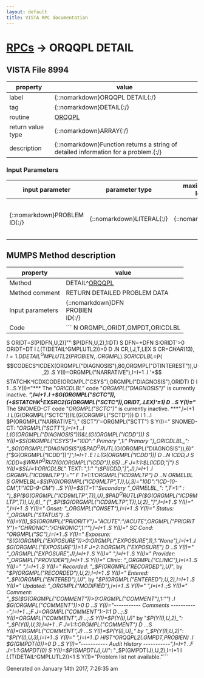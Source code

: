 ```yaml
---
layout: default
title: VISTA RPC documentation
---
```




# [RPCs](TableOfContent.md) &#8594; ORQQPL DETAIL 


 ## VISTA File 8994
 property | value 
--- | --- 
 label | {::nomarkdown}ORQQPL DETAIL{:/}
 tag | {::nomarkdown}DETAIL{:/}
 routine | [ORQQPL](http://code.osehra.org/dox/Routine_ORQQPL_source.html)
 return value type | {::nomarkdown}ARRAY{:/}
 description | {::nomarkdown}Function returns a string of detailed information for a problem.{:/}

### Input Parameters

| input parameter | parameter type | maximum data length | required | description | 
| --- | --- | --- | --- | --- | 
| {::nomarkdown}PROBLEM ID{:/} | {::nomarkdown}LITERAL{:/} | {::nomarkdown}16{:/} | {::nomarkdown}true{:/} | {::nomarkdown}The record number of the problem from the Problem File (#9000011).{:/} | 


## MUMPS Method description

 property | value 
 --- | --- 
 Method | DETAIL^[ORQQPL](http://code.osehra.org/dox/Routine_ORQQPL_source.html)
 Method comment | RETURN DETAILED PROBLEM DATA
 Input parameters | {::nomarkdown}DFN<br/>PROBIEN<br/>ID{:/}
 Code | ```  N ORGMPL,ORIDT,GMPDT,ORICDLBL
 S ORIDT=$S($P(DFN,U,2)]"":$P(DFN,U,2),1:DT)
 S DFN=+DFN
 S:ORIDT'>0 ORIDT=DT
 I $L($T(DETAIL^GMPLUTL2))>0 D
 .N CR,I,J,T,LEX S CR=$CHAR(13),I=1
 .D DETAIL^GMPLUTL2(PROBIEN,.ORGMPL)
 .S ORICDLBL=$P($$CODECS^ICDEX(ORGMPL("DIAGNOSIS"),80,ORGMPL("DTINTEREST")),U,2)
 .S Y(I)=ORGMPL("NARRATIVE"),I=I+1
 .I '+$$STATCHK^ICDXCODE(ORGMPL("CSYS"),ORGMPL("DIAGNOSIS"),ORIDT) D  I 1
 ..S Y(I)="*** The "_ORICDLBL_" code "_ORGMPL("DIAGNOSIS")_" is currently inactive. ***",I=I+1
 .I +$G(ORGMPL("SCTC")),(+$$STATCHK^LEXSRC2($G(ORGMPL("SCTC")),ORIDT,.LEX)'=1) D
 ..S Y(I)="*** The SNOMED-CT code "_ORGMPL("SCTC")_" is currently inactive. ***",I=I+1
 .I $L($G(ORGMPL("SCTC")))!$L($G(ORGMPL("SCTD"))) D  I 1
 ..I $P(ORGMPL("NARRATIVE")," (SCT")'=ORGMPL("SCTT") S Y(I)="         SNOMED-CT: "_ORGMPL("SCTT"),I=I+1
 ..I $L($G(ORGMPL("DIAGNOSIS")))&$L($G(ORGMPL("ICDD"))) S Y(I)=$S(ORGMPL("CSYS")="10D":" Primary ",1:"  Primary ")_ORICDLBL_": "_$G(ORGMPL("DIAGNOSIS"))_$$PAD^ORUTL($G(ORGMPL("DIAGNOSIS")),6)_" ["_$G(ORGMPL("ICDD"))_"]",I=I+1
 .E  I $L($G(ORGMPL("ICDD"))) D
 ..N ICDD,J S ICDD=$$WRAP^ORU2($G(ORGMPL("ICDD")),65)
 ..F J=1:1:$L(ICDD,"|") S Y(I)=$S(J=1:ORICDLBL_" TEXT: ",1:"              ")_$P(ICDD,"|",J),I=I+1
 .I ORGMPL("ICD9MLTP")'="" F T=1:1:ORGMPL("ICD9MLTP") D
 ..N ORMELBL S ORMELBL=$S($P($G(ORGMPL("ICD9MLTP",T)),U,3)="10D":"ICD-10-CM",1:"ICD-9-CM")
 ..S Y(I)=$S(T=1:"Secondary "_ORMELBL_": ",T>1:"                  : ")_$P($G(ORGMPL("ICD9MLTP",T)),U)_$$PAD^ORUTL($P($G(ORGMPL("ICD9MLTP",T)),U),6)_" ["_$P($G(ORGMPL("ICD9MLTP",T)),U,2)_"]",I=I+1
 .S Y(I)=" ",I=I+1
 .S Y(I)="        Onset: "_ORGMPL("ONSET"),I=I+1
 .S Y(I)="       Status: "_ORGMPL("STATUS")
 .S Y(I)=Y(I)_$S(ORGMPL("PRIORITY")="ACUTE":"/ACUTE",ORGMPL("PRIORITY")="CHRONIC":"/CHRONIC",1:""),I=I+1
 .S Y(I)="      SC Cond: "_ORGMPL("SC"),I=I+1
 .S Y(I)="     Exposure: "_$S($G(ORGMPL("EXPOSURE"))>0:ORGMPL("EXPOSURE",1),1:"None"),I=I+1
 .I $G(ORGMPL("EXPOSURE"))>1 F J=2:1:ORGMPL("EXPOSURE")  D
 ..S Y(I)="               "_ORGMPL("EXPOSURE",J),I=I+1
 .S Y(I)=" ",I=I+1
 .S Y(I)="     Provider: "_ORGMPL("PROVIDER"),I=I+1
 .S Y(I)="       Clinic: "_ORGMPL("CLINIC"),I=I+1
 .S Y(I)=" ",I=I+1
 .S Y(I)="     Recorded: "_$P(ORGMPL("RECORDED"),U)_", by "_$P(ORGMPL("RECORDED"),U,2),I=I+1
 .S Y(I)="      Entered: "_$P(ORGMPL("ENTERED"),U)_", by "_$P(ORGMPL("ENTERED"),U,2),I=I+1
 .S Y(I)="      Updated: "_ORGMPL("MODIFIED"),I=I+1
 .S Y(I)=" ",I=I+1
 .;S Y(I)=" Comment: "_$S($G(ORGMPL("COMMENT"))>0:ORGMPL("COMMENT"),1:"")
 .I $G(ORGMPL("COMMENT"))>0 D
 ..S Y(I)="----------- Comments -----------",I=I+1
 ..;F J=ORGMPL("COMMENT"):-1:1  D
 ..;.S Y(I)=ORGMPL("COMMENT",J)
 ..;.S Y(I)=$P(Y(I),U)_" by "_$P(Y(I),U,2)_": "_$P(Y(I),U,3),I=I+1
 ..F J=1:1:ORGMPL("COMMENT")  D
 ...S Y(I)=ORGMPL("COMMENT",J)
 ...S Y(I)=$P(Y(I),U)_" by "_$P(Y(I),U,2)_": "_$P(Y(I),U,3),I=I+1
 .S Y(I)=" ",I=I+1
 .D HIST^ORQQPL2(.GMPDT,PROBIEN)
 .I $G(GMPDT(0))>0 D
 ..S Y(I)="----------- Audit History -----------",I=I+1
 ..F J=1:1:GMPDT(0)  S Y(I)=$P(GMPDT(J),U)_":  "_$P(GMPDT(J),U,2),I=I+1
 I $L($T(DETAIL^GMPLUTL2))<1 S Y(1)="Problem list not available."```




 Generated on January 14th 2017, 7:26:35 am
